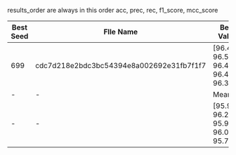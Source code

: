 results_order are always in this order acc, prec, rec, f1_score, mcc_score

| Best Seed | FIle Name| Best Value | - |
| ------------- | ------------- |------------- |  -------------:|
| 699 | cdc7d218e2bdc3bc54394e8a002692e31fb7f1f7 | [96.491, 96.525, 96.491, 96.499, 96.327]  | - |
| - | - | Mean | Std |
| - | - | [95.98 96.23 95.98 96.03 95.79] | [0.19 0.21 0.19 0.2  0.2 ] |
